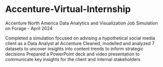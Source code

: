 # Accenture-Virtual-Internship

Accenture North America Data Analytics and Visualization Job Simulation on Forage - April 2024

Completed a simulation focused on advising a hypothetical social media client as a Data Analyst at Accenture
Cleaned, modelled and analyzed 7 datasets to uncover insights into content trends to inform strategic decisions
Prepared a PowerPoint deck and video presentation to communicate key insights for the client and internal stakeholders
